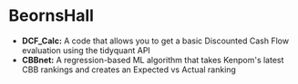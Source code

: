 # BeornsHall

- **DCF_Calc:** A code that allows you to get a basic Discounted Cash Flow evaluation using the tidyquant API
- **CBBnet:** A regression-based ML algorithm that takes Kenpom's latest CBB rankings and creates an Expected vs Actual ranking

